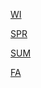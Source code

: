 [WI](https://gr33ncamper.github.io/Paul-s-Website/YRS/2024/WNT/index)

[SPR](https://gr33ncamper.github.io/Paul-s-Website/YRS/2024/SPR/index)

[SUM](https://gr33ncamper.github.io/Paul-s-Website/YRS/2024/SUM/index)

[FA](https://gr33ncamper.github.io/Paul-s-Website/YRS/2024/FA/index)
